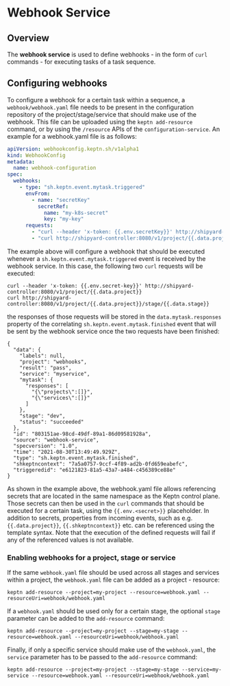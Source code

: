 # Webhook Service 

## Overview

The **webhook service** is used to define webhooks - in the form of `curl` commands - for executing tasks of a task sequence.

## Configuring webhooks

To configure a webhook for a certain task within a sequence, a `webhook/webhook.yaml` file needs to be present in the 
configuration repository of the project/stage/service that should make use of the webhook. This file can be uploaded using the `keptn add-resource` command, 
or by using the `/resource` APIs of the `configuration-service`. An example for a webhook.yaml file is as follows:

```yaml
apiVersion: webhookconfig.keptn.sh/v1alpha1
kind: WebhookConfig
metadata:
  name: webhook-configuration
spec:
  webhooks:
    - type: "sh.keptn.event.mytask.triggered"
      envFrom: 
        - name: "secretKey"
          secretRef:
            name: "my-k8s-secret"
            key: "my-key"
      requests:
        - "curl --header 'x-token: {{.env.secretKey}}' http://shipyard-controller:8080/v1/project/{{.data.project}}"
        - "curl http://shipyard-controller:8080/v1/project/{{.data.project}}/stage/{{.data.stage}}"
```

The example above will configure a webhook that should be executed whenever a `sh.keptn.event.mytask.triggered` event is received by the webhook service.
In this case, the following two `curl` requests will be executed:

```
curl --header 'x-token: {{.env.secret-key}}' http://shipyard-controller:8080/v1/project/{{.data.project}}
curl http://shipyard-controller:8080/v1/project/{{.data.project}}/stage/{{.data.stage}}
```

the responses of those requests will be stored in the `data.mytask.responses` property of the correlating 
`sh.keptn.event.mytask.finished` event that will be sent by the webhook service once the two requests have been finished:

```
{
  "data": {
    "labels": null,
    "project": "webhooks",
    "result": "pass",
    "service": "myservice",
    "mytask": {
      "responses": [
        "{\"projects\":[]}",
        "{\"services\":[]}"
      ]
    },
    "stage": "dev",
    "status": "succeeded"
  },
  "id": "803151ae-98cd-49df-89a1-86d09581928a",
  "source": "webhook-service",
  "specversion": "1.0",
  "time": "2021-08-30T13:49:49.929Z",
  "type": "sh.keptn.event.mytask.finished",
  "shkeptncontext": "7a5a0757-9ccf-4f89-ad2b-0fd659eabefc",
  "triggeredid": "e6121823-81a5-43a7-a484-c456389ce88e"
}
```

As shown in the example above, the webhook.yaml file allows referencing secrets that are located in the same namespace as the 
Keptn control plane. Those secrets can then be used in the `curl` commands that should be executed for a certain task, using the `{{.env.<secret>}}` placeholder.
In addition to secrets, properties from incoming events, such as e.g. `{{.data.project}}`, `{{.shkeptncontext}}` etc. can be referenced using the template syntax.
Note that the execution of the defined requests will fail if any of the referenced values is not available.

### Enabling webhooks for a project, stage or service

If the same `webhook.yaml` file should be used across all stages and services within a project, the `webhook.yaml` file can be added as a project - resource:

```
keptn add-resource --project=my-project --resource=webhook.yaml --resourceUri=webhook/webhook.yaml
```

If a `webhook.yaml` should be used only for a certain stage, the optional `stage` parameter can be added to the `add-resource` command:

```
keptn add-resource --project=my-project --stage=my-stage --resource=webhook.yaml --resourceUri=webhook/webhook.yaml
```

Finally, if only a specific service should make use of the `webhook.yaml`, the `service` parameter has to be passed to the `add-resource` command:

```
keptn add-resource --project=my-project --stage=my-stage --service=my-service --resource=webhook.yaml --resourceUri=webhook/webhook.yaml
```
